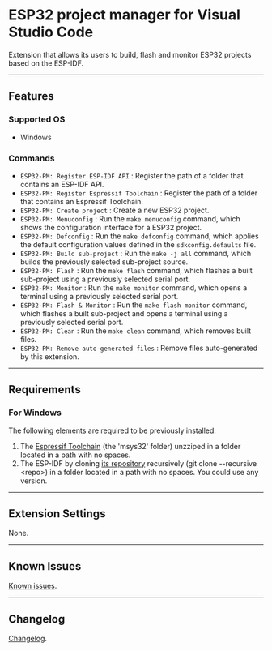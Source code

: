 # ESP32 project manager for Visual Studio Code

Extension that allows its users to build, flash and monitor ESP32 projects based on the ESP-IDF.

----------

## Features

### Supported OS

- Windows

### Commands

- `ESP32-PM: Register ESP-IDF API` : Register the path of a folder that contains an ESP-IDF API.
- `ESP32-PM: Register Espressif Toolchain` : Register the path of a folder that contains an Espressif Toolchain.
- `ESP32-PM: Create project` : Create a new ESP32 project.
- `ESP32-PM: Menuconfig` : Run the `make menuconfig` command, which shows the configuration interface for a ESP32 project.
- `ESP32-PM: Defconfig` : Run the `make defconfig` command, which applies the default configuration values defined in the `sdkconfig.defaults` file.
- `ESP32-PM: Build sub-project` : Run the `make -j all` command, which builds the previously selected sub-project source.
- `ESP32-PM: Flash` : Run the `make flash` command, which flashes a built sub-project using a previously selected serial port.
- `ESP32-PM: Monitor` : Run the `make monitor` command, which opens a terminal using a previously selected serial port.
- `ESP32-PM: Flash & Monitor` : Run the `make flash monitor` command, which flashes a built sub-project and opens a terminal using a previously selected serial port.
- `ESP32-PM: Clean` : Run the `make clean` command, which removes built files.
- `ESP32-PM: Remove auto-generated files` : Remove files auto-generated by this extension.

----------

## Requirements

### For Windows

The following elements are required to be previously installed:

1. The [Espressif Toolchain](https://dl.espressif.com/dl/esp32_win32_msys2_environment_and_toolchain-20190611.zip) (the 'msys32' folder) unzziped in a folder located in a path with no spaces.
2. The ESP-IDF by cloning [its repository](https://github.com/espressif/esp-idf) recursively (git clone --recursive \<repo\>) in a folder located in a path with no spaces. You could use any version.

----------

## Extension Settings

None.

----------

## Known Issues

[Known issues](https://github.com/mrverdant13/esp32-pm-vsc-extension/issues).

----------

## Changelog

[Changelog](https://github.com/mrverdant13/esp32-pm-vsc-extension/blob/master/CHANGELOG.md).